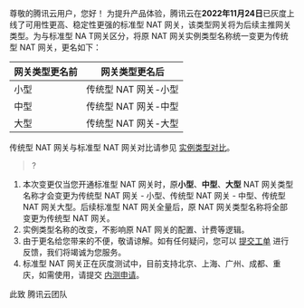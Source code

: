 尊敬的腾讯云用户，您好！
为提升产品体验，腾讯云在**2022年11月24日**已灰度上线了可用性更高、稳定性更强的标准型 NAT 网关，该类型网关将为后续主推网关类型。为与标准型 NA T网关区分，将原 NAT 网关实例类型名称统一变更为传统型 NAT 网关，更名如下：

| 网关类型更名前         | 网关类型更名后         | 
| -------------- | -------------- |
| 小型 | 传统型 NAT 网关-小型 | 
|中型 | 传统型 NAT 网关-中型| 
| 大型 | 传统型 NAT 网关-大型| 

传统型 NAT 网关与标准型 NAT 网关对比请参见 [实例类型对比](https://cloud.tencent.com/document/product/552/12954#db)。

>?
1. 本次变更仅当您开通标准型 NAT 网关时，原**小型**、**中型**、**大型** NAT 网关类型名称才会变更为传统型 NAT 网关 - 小型、传统型 NAT 网关 - 中型、传统型 NAT 网关大型。后续标准型 NAT 网关全量后，原 NAT 网关类型名称将全部变更为传统型 NAT 网关。
2. 实例类型名称的改变，不影响原 NAT 网关的配置、计费等逻辑。
3. 由于更名给您带来的不便，敬请谅解。如有任何疑问，您可以 [提交工单](https://console.cloud.tencent.com/workorder/category) 进行反馈，我们将竭诚为您服务。
4. 标准型 NAT 网关正在灰度测试中，目前支持北京、上海、广州、成都、重庆，如需使用，请提交 [内测申请](https://cloud.tencent.com/apply/p/ojxjirnd5yi)。

此致
腾讯云团队
 
